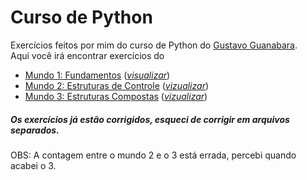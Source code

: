 # Curso de Python
Exercícios feitos por mim do curso de Python do [Gustavo Guanabara](https://www.youtube.com/user/cursosemvideo).  
Aqui você irá encontrar exercícios do
* [Mundo 1: Fundamentos](https://www.youtube.com/playlist?list=PLHz_AreHm4dlKP6QQCekuIPky1CiwmdI6) ([_visualizar_](https://github.com/Kaigo11k/Exercicios-Python/tree/master/Mundo%20-%2001))
* [Mundo 2: Estruturas de Controle](https://www.youtube.com/playlist?list=PLHz_AreHm4dk_nZHmxxf_J0WRAqy5Czye) ([_vizualizar_](https://github.com/Kaigo11k/Exercicios-Python/tree/master/Mundo%20-%2002))
* [Mundo 3: Estruturas Compostas](https://www.youtube.com/playlist?list=PLHz_AreHm4dksnH2jVTIVNviIMBVYyFnH) ([_vizualizar_](https://github.com/Kaigo11k/Exercicios-Python/tree/master/Mundo%20-%2003))

##### Os exercícios já estão corrigidos, esqueci de corrigir em arquivos separados.
OBS: A contagem entre o mundo 2 e o 3 está errada, percebi quando acabei o 3.
